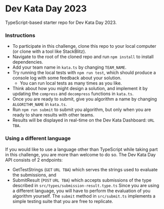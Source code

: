 # Dev Kata Day 2023
TypeScript-based starter repo for Dev Kata Day 2023.
### Instructions
* To participate in this challenge, clone this repo to your local computer (or clone with a tool like StackBlitz).
* Navigate to the root of the cloned repo and run `npm install` to install dependencies.
* Add your team name in `kata.ts` by changing `TEAM_NAME`.
* Try running the local tests with `npm run test`, which should produce a console log with some feedback about your solution.
  * You can run local tests as many times as you like.
* Think about how you might design a solution, and implement it by updating the `compress` and `decompress` functions in `kata.ts`.
* Once you are ready to submit, give you algorithm a name by changing `ALGORITHM_NAME` in `kata.ts`.
* Run `npm run submit` to submit you algorithm, but only when you are ready to share results with other teams.
* Results will be displayed in real-time on the Dev Kata Dashboard: `URL TBA`.
### Using a different language
If you would like to use a language other than TypeScript while taking part in this challenge, you are more than welcome to do so. The Dev Kata Day API consists of 2 endpoints:
* GetTestStrings (`GET` `URL TBA`) which serves the strings used to evaluate the submissions, and
* SubmitResult (`POST` `URL TBA`) which accepts submissions of the type described in `src/types/submission-result.type.ts`
Since you are using a different language, you will have to perform the evaluation of you algorithm yourself. The `submit` method in `src/submit.ts` implements a simple testing suite that you are free to replicate.
